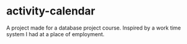 # activity-calendar
A project made for a database project course. Inspired by a work time system I had at a place of employment.

